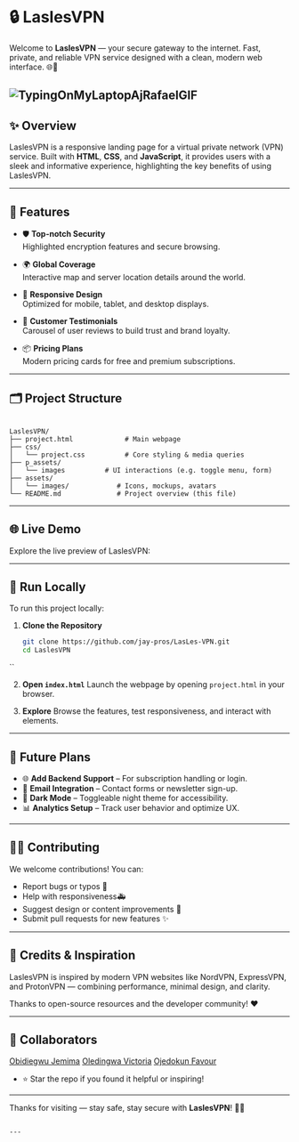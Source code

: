 # 🔒 LaslesVPN
Welcome to **LaslesVPN** — your secure gateway to the internet. Fast, private, and reliable VPN service designed with a clean, modern web interface. 🌐🚀


![TypingOnMyLaptopAjRafaelGIF](https://github.com/user-attachments/assets/5b0e42bf-e239-4288-beb5-52b7d0e1b73a)
---

## ✨ Overview

LaslesVPN is a responsive landing page for a virtual private network (VPN) service. Built with **HTML**, **CSS**, and **JavaScript**, it provides users with a sleek and informative experience, highlighting the key benefits of using LaslesVPN.

---

## 🧩 Features

- 🛡️ **Top-notch Security**  
  Highlighted encryption features and secure browsing.

- 🌍 **Global Coverage**  
  Interactive map and server location details around the world.

- 📱 **Responsive Design**  
  Optimized for mobile, tablet, and desktop displays.

- 💬 **Customer Testimonials**  
  Carousel of user reviews to build trust and brand loyalty.

- 📦 **Pricing Plans**  
  Modern pricing cards for free and premium subscriptions.

---

## 🗂️ Project Structure

```

LaslesVPN/
├── project.html             # Main webpage
├── css/
│   └── project.css          # Core styling & media queries
├── p_assets/
│   └── images          # UI interactions (e.g. toggle menu, form)
├── assets/
│   └── images/            # Icons, mockups, avatars
└── README.md              # Project overview (this file)

````

---

## 🌐 Live Demo

Explore the live preview of LaslesVPN:



---

## 🚀 Run Locally

To run this project locally:

1. **Clone the Repository**  
   ```bash
   git clone https://github.com/jay-pros/LasLes-VPN.git
   cd LaslesVPN
``

2. **Open `index.html`**
   Launch the webpage by opening `project.html` in your browser.

3. **Explore**
   Browse the features, test responsiveness, and interact with elements.

---

## 📌 Future Plans

* 🌐 **Add Backend Support** – For subscription handling or login.
* 📧 **Email Integration** – Contact forms or newsletter sign-up.
* 🌙 **Dark Mode** – Toggleable night theme for accessibility.
* 📊 **Analytics Setup** – Track user behavior and optimize UX.

---

## 👨‍💻 Contributing

We welcome contributions! You can:

* Report bugs or typos 🐞
* Help with responsiveness🚑
* Suggest design or content improvements 🎨
* Submit pull requests for new features ✨

---

## 🙏 Credits & Inspiration

LaslesVPN is inspired by modern VPN websites like NordVPN, ExpressVPN, and ProtonVPN — combining performance, minimal design, and clarity.

Thanks to open-source resources and the developer community! ❤️

---

## 👥 Collaborators

[Obidiegwu Jemima](https://github.com/jay-pros)
[Oledingwa Victoria](https://github.com/Oledingwa24)
[Ojedokun Favour](https://github.com/favourcell)

* ⭐ Star the repo if you found it helpful or inspiring!

---

Thanks for visiting — stay safe, stay secure with **LaslesVPN**! 🔐🚀

```

---


